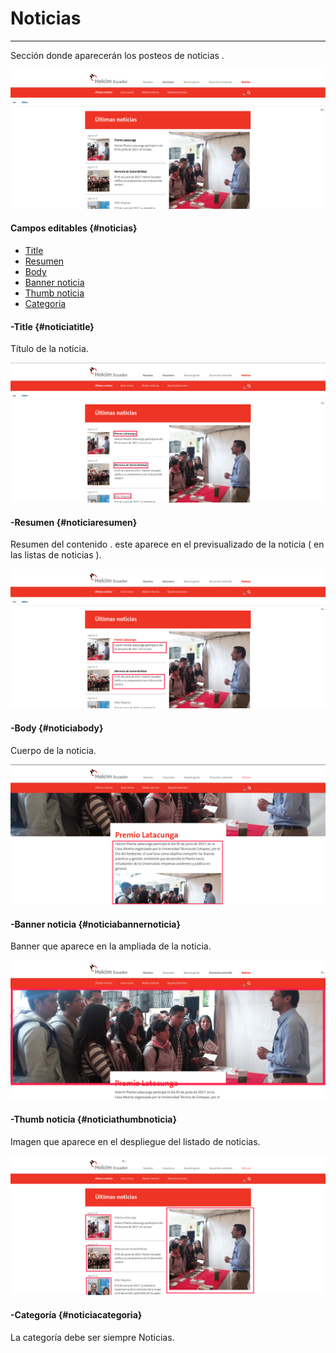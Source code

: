 # Noticias

---

Sección donde aparecerán los posteos de noticias .

![](/assets/DeepinScreenshot_select-area_20170927192937.png)

#### Campos editables {#noticias}

* [Title](#noticiatitle)
* [Resumen](#noticiaresumen)
* [Body](#noticiabody)
* [Banner noticia](#noticiabannernoticia)
* [Thumb noticia](#noticiathumbnoticia)
* [Categoria](#noticiacategoria)

#### -Title {#noticiatitle}

Título de la noticia.

![](/assets/DeepinScreenshot_select-area_20170927194354.png)

#### -Resumen {#noticiaresumen}

Resumen del contenido . este aparece en el previsualizado de la noticia \( en las listas de noticias \).

![](/assets/DeepinScreenshot_select-area_20170927194456.png)

#### -Body {#noticiabody}

Cuerpo de la noticia.

![](/assets/DeepinScreenshot_select-area_20170927194644.png)

#### -Banner noticia {#noticiabannernoticia}

Banner que aparece en la ampliada de la noticia.

![](/assets/DeepinScreenshot_select-area_20170927194805.png)

#### -Thumb noticia {#noticiathumbnoticia}

Imagen que aparece en el despliegue del listado de noticias.

![](/assets/DeepinScreenshot_select-area_20170927194955.png)

#### -Categoría {#noticiacategoria}

La categoría debe ser siempre Noticias.

